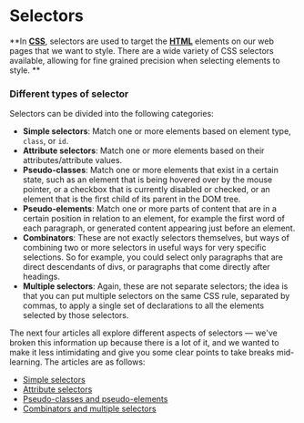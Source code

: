 # Selectors

**In ****[CSS](https://developer.mozilla.org/en-US/docs/Glossary/CSS "CSS: CSS (Cascading Style Sheets) is a declarative language that controls how webpages look in the browser.")****, selectors are used to target the ****[HTML](https://developer.mozilla.org/en-US/docs/Glossary/HTML "HTML: HTML (HyperText Markup Language) is a descriptive language that specifies webpage structure.")**** elements on our web pages that we want to style. There are a wide variety of CSS selectors available, allowing for fine grained precision when selecting elements to style. **

### Different types of selector

Selectors can be divided into the following categories:

* **Simple selectors**: Match one or more elements based on element type, `class`, or `id`.
* **Attribute selectors**: Match one or more elements based on their attributes\/attribute values.
* **Pseudo-classes**: Match one or more elements that exist in a certain state, such as an element that is being hovered over by the mouse pointer, or a checkbox that is currently disabled or checked, or an element that is the first child of its parent in the DOM tree.
* **Pseudo-elements**: Match one or more parts of content that are in a certain position in relation to an element, for example the first word of each paragraph, or generated content appearing just before an element.
* **Combinators**: These are not exactly selectors themselves, but ways of combining two or more selectors in useful ways for very specific selections. So for example, you could select only paragraphs that are direct descendants of divs, or paragraphs that come directly after headings.
* **Multiple selectors**: Again, these are not separate selectors; the idea is that you can put multiple selectors on the same CSS rule, separated by commas, to apply a single set of declarations to all the elements selected by those selectors.

The next four articles all explore different aspects of selectors — we've broken this information up because there is a lot of it, and we wanted to make it less intimidating and give you some clear points to take breaks mid-learning. The articles are as follows:

* [Simple selectors](https://developer.mozilla.org/en-US/docs/Learn/CSS/Introduction_to_CSS/Selectors/Simple_selectors)
* [Attribute selectors](https://developer.mozilla.org/en-US/docs/Learn/CSS/Introduction_to_CSS/Selectors/Attribute_selectors)
* [Pseudo-classes and pseudo-elements](https://developer.mozilla.org/en-US/docs/Learn/CSS/Introduction_to_CSS/Selectors/Pseudo-classes_and_pseudo-elements)
* [Combinators and multiple selectors](https://developer.mozilla.org/en-US/docs/Learn/CSS/Introduction_to_CSS/Selectors/Combinators_and_multiple_selectors)

